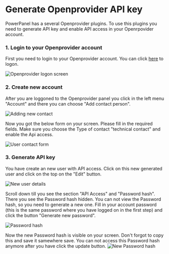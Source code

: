 # Generate Openprovider API key

PowerPanel has a several Openprovider plugins. To use this plugins you need to generate API key and enable API access in your Openrpovider account.

### 1. Login to your Openprovider account
First you need to login to your Openprovider account. You can click [here](https://rcp.openprovider.eu/login.php) to logon.

![Openprovider logon screen](/supportpages/images/openprovider_images/login.png)

### 2. Create new account

After you are loggoned to the Openprovider panel you click in the left menu "Account" and there you can choose "Add contact person".

![Adding new contact](/supportpages/images/openprovider_images/add_contact_person.png)

Now you got the below form on your screen. Please fill in the required fields. Make sure you choose the Type of contact "technical contact" and enable the Api access.

![User contact form](/supportpages/images/openprovider_images/account_form.png)

### 3. Generate API key

You have create an new user with API access. Click on this new generated user and click on the top on the "Edit" button.

![New user details](/supportpages/images/openprovider_images/new_user.png)

Scroll down till you see the section "API Access" and "Password hash". There you see the Password hash hidden. You can not view the Password hash, so you need to generate a new one. Fill in your account password (this is the same password where you have logged on in the first step) and click the button "Generate new password".

![Password hash](/supportpages/images/openprovider_images/password_hash.png)

Now the new Password hash is visible on your screen. Don't forgot to copy this and save it samewhere save. You can not access this Password hash anymore after you have click the update button. 
![New Password hash](/supportpages/images/openprovider_images/password_hash_new.png)

